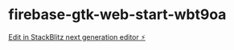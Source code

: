 # firebase-gtk-web-start-wbt9oa

[Edit in StackBlitz next generation editor ⚡️](https://stackblitz.com/~/github.com/AnaClaraCruz1/firebase-gtk-web-start-wbt9oa)
